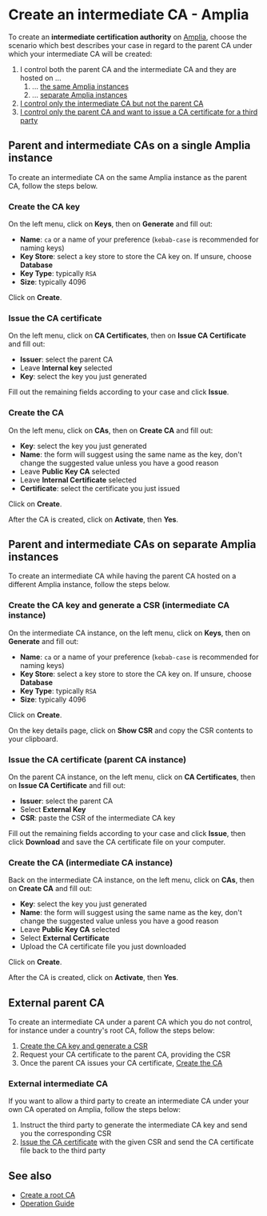 ﻿# Create an intermediate CA - Amplia

To create an **intermediate certification authority** on [Amplia](../index.md), choose the scenario which best describes your case in regard to the parent CA
under which your intermediate CA will be created:

1. I control both the parent CA and the intermediate CA and they are hosted on ...
   1. ... [the same Amplia instances](#centralized)
   1. ... [separate Amplia instances](#distributed)
1. [I control only the intermediate CA but not the parent CA](#external-parent)
1. [I control only the parent CA and want to issue a CA certificate for a third party](#external-child)



<a name="centralized" />

## Parent and intermediate CAs on a single Amplia instance

To create an intermediate CA on the same Amplia instance as the parent CA, follow the steps below.

### Create the CA key

On the left menu, click on **Keys**, then on **Generate** and fill out:

* **Name**: `ca` or a name of your preference (`kebab-case` is recommended for naming keys)
* **Key Store**: select a key store to store the CA key on. If unsure, choose **Database**
* **Key Type**: typically `RSA`
* **Size**: typically 4096

Click on **Create**.

### Issue the CA certificate

On the left menu, click on **CA Certificates**, then on **Issue CA Certificate** and fill out:

* **Issuer**: select the parent CA
* Leave **Internal key** selected
* **Key**: select the key you just generated

Fill out the remaining fields according to your case and click **Issue**.

### Create the CA

On the left menu, click on **CAs**, then on **Create CA** and fill out:

* **Key**: select the key you just generated
* **Name**: the form will suggest using the same name as the key, don't change the suggested value unless you have a good reason
* Leave **Public Key CA** selected
* Leave **Internal Certificate** selected
* **Certificate**: select the certificate you just issued

Click on **Create**.

After the CA is created, click on **Activate**, then **Yes**.



<a name="distributed" />

## Parent and intermediate CAs on separate Amplia instances

To create an intermediate CA while having the parent CA hosted on a different Amplia instance, follow the steps below.

<a name="distributed-create-key" />

### Create the CA key and generate a CSR (intermediate CA instance)

On the intermediate CA instance, on the left menu, click on **Keys**, then on **Generate** and fill out:

* **Name**: `ca` or a name of your preference (`kebab-case` is recommended for naming keys)
* **Key Store**: select a key store to store the CA key on. If unsure, choose **Database**
* **Key Type**: typically `RSA`
* **Size**: typically 4096

Click on **Create**.

On the key details page, click on **Show CSR** and copy the CSR contents to your clipboard.

<a name="distributed-issue-ca-cert" />

### Issue the CA certificate (parent CA instance)

On the parent CA instance, on the left menu, click on **CA Certificates**, then on **Issue CA Certificate** and fill out:

* **Issuer**: select the parent CA
* Select **External Key**
* **CSR**: paste the CSR of the intermediate CA key

Fill out the remaining fields according to your case and click **Issue**, then click **Download** and save the CA certificate file on your computer.

<a name="distributed-create-ca" />

### Create the CA (intermediate CA instance)

Back on the intermediate CA instance, on the left menu, click on **CAs**, then on **Create CA** and fill out:

* **Key**: select the key you just generated
* **Name**: the form will suggest using the same name as the key, don't change the suggested value unless you have a good reason
* Leave **Public Key CA** selected
* Select **External Certificate**
* Upload the CA certificate file you just downloaded

Click on **Create**.

After the CA is created, click on **Activate**, then **Yes**.



<a name="external-parent" />

## External parent CA

To create an intermediate CA under a parent CA which you do not control, for instance under a country's root CA, follow the steps below:

1. [Create the CA key and generate a CSR](#distributed-create-key)
1. Request your CA certificate to the parent CA, providing the CSR
1. Once the parent CA issues your CA certificate, [Create the CA](#distributed-create-ca)



<a name="external-child" />

### External intermediate CA

If you want to allow a third party to create an intermediate CA under your own CA operated on Amplia, follow the steps below:

1. Instruct the third party to generate the intermediate CA key and send you the corresponding CSR
1. [Issue the CA certificate](#distributed-issue-ca-cert) with the given CSR and send the CA certificate file back to the third party



## See also

* [Create a root CA](create-root-ca.md)
* [Operation Guide](index.md)
